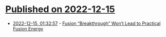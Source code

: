 # [Published on 2022-12-15](index.md)

* [2022-12-15, 01:32:57](https://news.ycombinator.com/item?id=33993806) - [Fusion “Breakthrough” Won’t Lead to Practical Fusion Energy](https://spectrum.ieee.org/national-ignition-facility-impractical)
